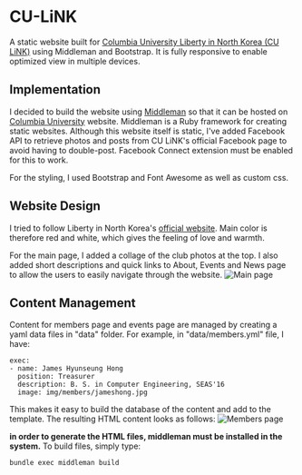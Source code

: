 CU-LiNK
=======
A static website built for <a href="http://columbia.edu/cu/culink" target="_blank">Columbia University Liberty in North Korea (CU LiNK)</a> using Middleman and Bootstrap. It is fully responsive to enable optimized view in multiple devices.

Implementation
----------------
I decided to build the website using <a href="http://middlemanapp.com/" target="_blank">Middleman</a> so that it can be hosted on <a href="http://columbia.edu/" target="_blank">Columbia University</a> website. Middleman is a Ruby framework for creating static websites.
Although this website itself is static, I've added Facebook API to retrieve photos and posts from CU LiNK's official Facebook page to avoid having to double-post. Facebook Connect extension must be enabled for this to work.

For the styling, I used Bootstrap and Font Awesome as well as custom css.

Website Design
-----------------
I tried to follow Liberty in North Korea's <a href="http://www.libertyinnorthkorea.org/" target="_blank">official website</a>. Main color is therefore red and white, which gives the feeling of love and warmth.

For the main page, I added a collage of the club photos at the top. I also added short descriptions and quick links to About, Events and News page to allow the users to easily navigate through the website.
![Main page](https://fbcdn-sphotos-f-a.akamaihd.net/hphotos-ak-prn1/t31.0-8/10317703_10152113025242852_3008387023862372902_o.jpg)

Content Management
-----------------
Content for members page and events page are managed by creating a yaml data files in "data" folder. 
For example, in "data/members.yml" file, I have:
<pre><code>exec:
- name: James Hyunseung Hong
  position: Treasurer
  description: B. S. in Computer Engineering, SEAS'16
  image: img/members/jameshong.jpg</code></pre>

This makes it easy to build the database of the content and add to the template.
The resulting HTML content looks as follows:
![Members page](https://fbcdn-sphotos-c-a.akamaihd.net/hphotos-ak-frc3/t31.0-8/1800156_10152113111787852_3544367600570938127_o.jpg)

<b>in order to generate the HTML files, middleman must be installed in the system.</b>
To build files, simply type:
<pre><code>bundle exec middleman build</code></pre>
